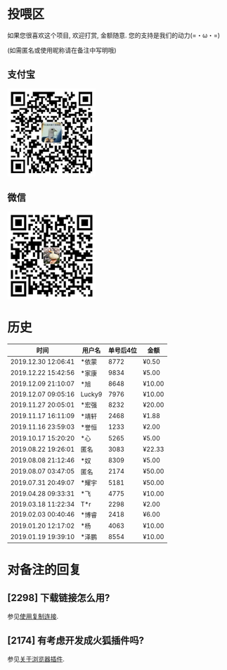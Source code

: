 # 投喂区
如果您很喜欢这个项目, 欢迎打赏, 金额随意. 您的支持是我们的动力(=・ω・=)

(如需匿名或使用昵称请在备注中写明哦)

## 支付宝

<img alt="支付宝" src="images/compressed/alipay.jpg" height="200">

## 微信

<img alt="微信" src="images/compressed/wechat.jpg" height="200">

# 历史
| 时间                | 用户名 | 单号后4位 | 金额   |
| ------------------- | ------ | --------- | ------ |
| 2019.12.30 12:06:41 | *依蒙  | 8772      | ¥0.50  |
| 2019.12.22 15:42:56 | *家康  | 9834      | ¥5.00  |
| 2019.12.09 21:10:07 | *旭    | 8648      | ¥10.00 |
| 2019.12.07 09:05:16 | Lucky9 | 7976      | ¥10.00 |
| 2019.11.27 20:05:01 | *宏强  | 8232      | ¥20.00 |
| 2019.11.17 16:11:09 | *靖轩  | 2468      | ¥1.88  |
| 2019.11.16 23:59:03 | *誉恒  | 1233      | ¥2.00  |
| 2019.10.17 15:20:20 | *心    | 5265      | ¥5.00  |
| 2019.08.22 19:26:01 | 匿名   | 3083      | ¥22.33 |
| 2019.08.08 21:12:46 | *奴    | 8309      | ¥5.00  |
| 2019.08.07 03:47:05 | 匿名   | 2174      | ¥50.00 |
| 2019.07.31 20:49:07 | *耀宇  | 5181      | ¥50.00 |
| 2019.04.28 09:33:31 | *飞    | 4775      | ¥10.00 |
| 2019.03.18 11:22:34 | T*r    | 2298      | ¥2.00  |
| 2019.02.03 00:40:46 | *博睿  | 2418      | ¥6.00  |
| 2019.01.20 12:17:02 | *杨    | 4063      | ¥10.00 |
| 2019.01.19 19:39:10 | *泽鹏  | 8554      | ¥10.00 |

# 对备注的回复

## [2298] 下载链接怎么用?
参见[使用复制连接](https://github.com/the1812/Bilibili-Evolved/wiki/使用下载视频的复制链接).

## [2174] 有考虑开发成火狐插件吗?
参见[关于浏览器插件](browser-extensions.md).

